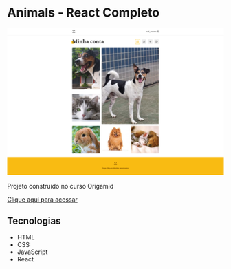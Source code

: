 # Animals - React Completo

![preview](./src/screencapture-react.png)

Projeto construído no curso Origamid

[Clique aqui para acessar](https://natalia-moraes.github.io/animals/)
## Tecnologias
- HTML
- CSS
- JavaScript
- React